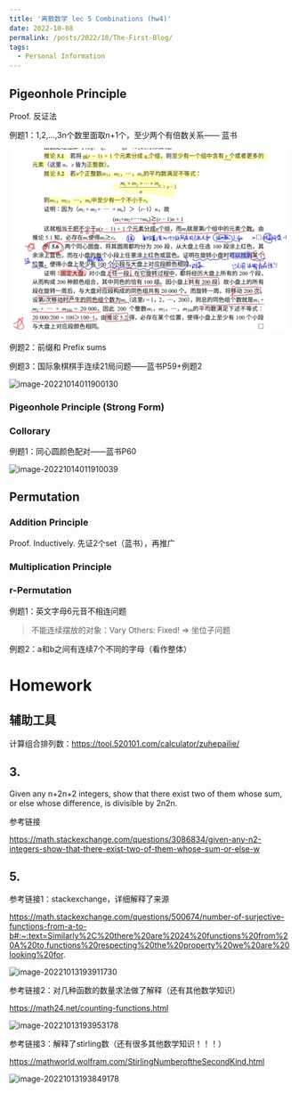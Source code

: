 ```yaml
---
title: '离散数学 lec 5 Combinations (hw4)'
date: 2022-10-08
permalink: /posts/2022/10/The-First-Blog/
tags:
  - Personal Information
---
```


## Pigeonhole Principle

Proof. 反证法

例题1：1,2,…,3n个数里面取n+1个，至少两个有倍数关系—— 蓝书

<img src='https://github.com/leeedwina430/leeedwina430.github.io/blob/master/images/image-20221014011910039.png'>

例题2：前缀和 Prefix sums

例题3：国际象棋棋手连续21局问题——蓝书P59+例题2

![image-20221014011900130](C:\Users\equee\AppData\Roaming\Typora\typora-user-images\image-20221014011900130.png)

### Pigeonhole Principle (Strong Form)

### Collorary

例题1：同心圆颜色配对——蓝书P60

![image-20221014011910039](C:\Users\equee\AppData\Roaming\Typora\typora-user-images\image-20221014011910039.png)



## Permutation

### Addition Principle

Proof. Inductively. 先证2个set（蓝书），再推广

### Multiplication Principle

### r-Permutation

例题1：英文字母6元音不相连问题

> 不能连续摆放的对象：Vary
> Others: Fixed!
> => 坐位子问题

例题2：a和b之间有连续7个不同的字母（看作整体）



# Homework

## 辅助工具

计算组合排列数：https://tool.520101.com/calculator/zuhepailie/

## 3.

Given any n+2n+2 integers, show that there exist two of them whose sum, or else whose difference, is divisible by 2n2n.

参考链接

https://math.stackexchange.com/questions/3086834/given-any-n2-integers-show-that-there-exist-two-of-them-whose-sum-or-else-w

## 5.

参考链接1：stackexchange，详细解释了来源

https://math.stackexchange.com/questions/500674/number-of-surjective-functions-from-a-to-b#:~:text=Similarly%2C%20there%20are%2024%20functions%20from%20A%20to,functions%20respecting%20the%20property%20we%20are%20looking%20for.

![image-20221013193911730](C:\Users\equee\AppData\Roaming\Typora\typora-user-images\image-20221013193911730.png)

参考链接2：对几种函数的数量求法做了解释（还有其他数学知识）

https://math24.net/counting-functions.html

![image-20221013193953178](C:\Users\equee\AppData\Roaming\Typora\typora-user-images\image-20221013193953178.png)

参考链接3：解释了stirling数（还有很多其他数学知识！！！）

https://mathworld.wolfram.com/StirlingNumberoftheSecondKind.html

![image-20221013193849178](C:\Users\equee\AppData\Roaming\Typora\typora-user-images\image-20221013193849178.png)
